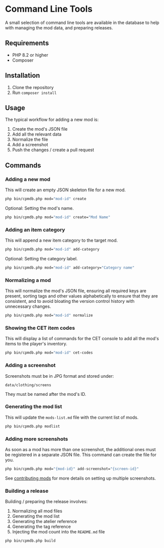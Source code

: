 # Command Line Tools

A small selection of command line tools are available in the
database to help with managing the mod data, and preparing 
releases.

## Requirements

- PHP 8.2 or higher
- Composer

## Installation

1. Clone the repository
2. Run `composer install`

## Usage

The typical workflow for adding a new mod is:

1. Create the mod's JSON file
2. Add all the relevant data
3. Normalize the file
4. Add a screenshot
5. Push the changes / create a pull request

## Commands

### Adding a new mod

This will create an empty JSON skeleton file for a new mod.

```bash
php bin/cpmdb.php mod="mod-id" create
```

Optional: Setting the mod's name.

```bash
php bin/cpmdb.php mod="mod-id" create="Mod Name"
```


### Adding an item category

This will append a new item category to the target mod.

```bash
php bin/cpmdb.php mod="mod-id" add-category
```

Optional: Setting the category label. 

```bash
php bin/cpmdb.php mod="mod-id" add-category="Category name"
```

### Normalizing a mod

This will normalize the mod's JSON file, ensuring all required 
keys are present, sorting tags and other values alphabetically
to ensure that they are consistent, and to avoid bloating the
version control history with unnecessary changes.

```bash
php bin/cpmdb.php mod="mod-id" normalize
```

### Showing the CET item codes

This will display a list of commands for the CET console to add
all the mod's items to the player's inventory.

```bash
php bin/cpmdb.php mod="mod-id" cet-codes
````

### Adding a screenshot

Screenshots must be in JPG format and stored under:

`data/clothing/screens` 

They must be named after the mod's ID.

### Generating the mod list

This will update the `mods-list.md` file with the current list of mods.

```bash
php bin/cpmdb.php modlist
```

### Adding more screenshots

As soon as a mod has more than one screenshot, the additional ones
must be registered in a separate JSON file. This command can create
the file for you.

```bash
php bin/cpmdb.php mod="{mod-id}" add-screenshot="{screen-id}"
```

See [contributing mods](contributing-mods.md) for more details on
setting up multiple screenshots.

### Building a release

Building / preparing the release involves:

1. Normalizing all mod files
2. Generating the mod list
3. Generating the atelier reference
4. Generating the tag reference
5. Injecting the mod count into the `README.md` file

```bash
php bin/cpmdb.php build
```
